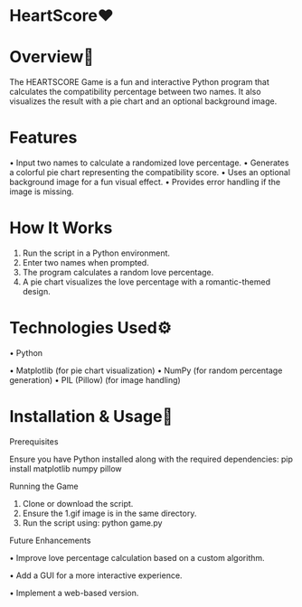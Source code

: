 # HeartScore❤️

# Overview📅
The HEARTSCORE Game is a fun and interactive Python program that calculates the compatibility percentage between two names. It also visualizes the result with a pie chart and an optional background image.

# Features
•	Input two names to calculate a randomized love percentage.
•	Generates a colorful pie chart representing the compatibility score.
•	Uses an optional background image for a fun visual effect.
•	Provides error handling if the image is missing.

# How It Works
1.	Run the script in a Python environment.
2.	Enter two names when prompted.
3.	The program calculates a random love percentage.
4.	A pie chart visualizes the love percentage with a romantic-themed design.

# Technologies Used⚙️

•	Python

•	Matplotlib (for pie chart visualization)
•	NumPy (for random percentage generation)
•	PIL (Pillow) (for image handling)

# Installation & Usage🎯

Prerequisites

Ensure you have Python installed along with the required dependencies:
pip install matplotlib numpy pillow

Running the Game
1.	Clone or download the script.
2.	Ensure the 1.gif image is in the same directory.
3.	Run the script using:
python game.py

Future Enhancements

•	Improve love percentage calculation based on a custom algorithm.

•	Add a GUI for a more interactive experience.

•	Implement a web-based version.


